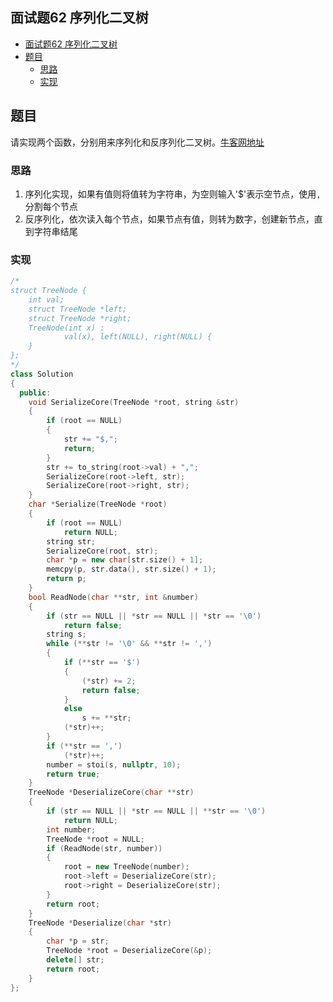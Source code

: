 ## 面试题62 序列化二叉树

<!-- TOC -->

- [面试题62 序列化二叉树](#面试题62-序列化二叉树)
- [题目](#题目)
    - [思路](#思路)
    - [实现](#实现)

<!-- /TOC -->

## 题目

请实现两个函数，分别用来序列化和反序列化二叉树。[牛客网地址][url]

### 思路
1. 序列化实现，如果有值则将值转为字符串，为空则输入'$'表示空节点，使用`,`分割每个节点
2. 反序列化，依次读入每个节点，如果节点有值，则转为数字，创建新节点，直到字符串结尾

### 实现

```cpp
/*
struct TreeNode {
    int val;
    struct TreeNode *left;
    struct TreeNode *right;
    TreeNode(int x) :
            val(x), left(NULL), right(NULL) {
    }
};
*/
class Solution
{
  public:
    void SerializeCore(TreeNode *root, string &str)
    {
        if (root == NULL)
        {
            str += "$,";
            return;
        }
        str += to_string(root->val) + ",";
        SerializeCore(root->left, str);
        SerializeCore(root->right, str);
    }
    char *Serialize(TreeNode *root)
    {
        if (root == NULL)
            return NULL;
        string str;
        SerializeCore(root, str);
        char *p = new char[str.size() + 1];
        memcpy(p, str.data(), str.size() + 1);
        return p;
    }
    bool ReadNode(char **str, int &number)
    {
        if (str == NULL || *str == NULL || *str == '\0')
            return false;
        string s;
        while (**str != '\0' && **str != ',')
        {
            if (**str == '$')
            {
                (*str) += 2;
                return false;
            }
            else
                s += **str;
            (*str)++;
        }
        if (**str == ',')
            (*str)++;
        number = stoi(s, nullptr, 10);
        return true;
    }
    TreeNode *DeserializeCore(char **str)
    {
        if (str == NULL || *str == NULL || **str == '\0')
            return NULL;
        int number;
        TreeNode *root = NULL;
        if (ReadNode(str, number))
        {
            root = new TreeNode(number);
            root->left = DeserializeCore(str);
            root->right = DeserializeCore(str);
        }
        return root;
    }
    TreeNode *Deserialize(char *str)
    {
        char *p = str;
        TreeNode *root = DeserializeCore(&p);
        delete[] str;
        return root;
    }
};
``` 
[url]:https://www.nowcoder.com/practice/cf7e25aa97c04cc1a68c8f040e71fb84?tpId=13&tqId=11214&tPage=4&rp=4&ru=/ta/coding-interviews&qru=/ta/coding-interviews/question-ranking
